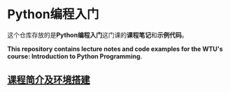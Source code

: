 # Python编程入门

这个仓库存放的是**Python编程入门**这门课的**课程笔记**和**示例代码**。

**This repository contains lecture notes and code examples for the WTU's course: Introduction to Python Programming.**

## [课程简介及环境搭建](Lec01-课程简介及环境搭建.md)


